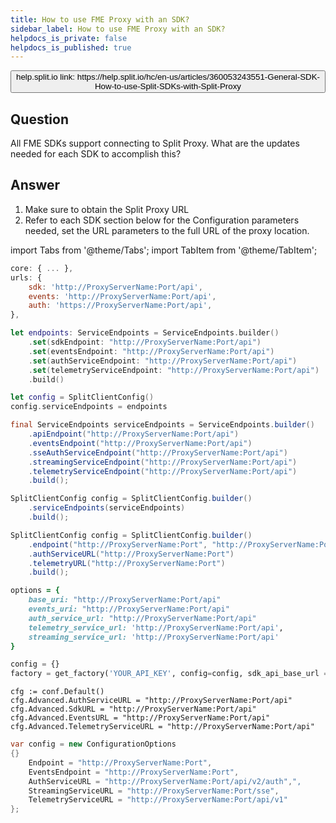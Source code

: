 ```yaml
---
title: How to use FME Proxy with an SDK?
sidebar_label: How to use FME Proxy with an SDK?
helpdocs_is_private: false
helpdocs_is_published: true
---
```


<p>
  <button style={{borderRadius:'8px', border:'1px', fontFamily:'Courier New', fontWeight:'800', textAlign:'left'}}> help.split.io link: https://help.split.io/hc/en-us/articles/360053243551-General-SDK-How-to-use-Split-SDKs-with-Split-Proxy </button>
</p>

## Question

All FME SDKs support connecting to Split Proxy. What are the updates needed for each SDK to accomplish this?
 
## Answer

1. Make sure to obtain the Split Proxy URL 
2. Refer to each SDK section below for the Configuration parameters needed, set the URL parameters to the full URL of the proxy location.

import Tabs from '@theme/Tabs';
import TabItem from '@theme/TabItem';

<Tabs>
  <TabItem label='JavaScript SDK' value='javascript'>

```javascript
core: { ... },
urls: {
    sdk: 'http://ProxyServerName:Port/api',
    events: 'http://ProxyServerName:Port/api',
    auth: 'https://ProxyServerName:Port/api',
},
```

  </TabItem>
  <TabItem label='iOS SDK' value="ios">

```swift
let endpoints: ServiceEndpoints = ServiceEndpoints.builder()
    .set(sdkEndpoint: "http://ProxyServerName:Port/api")
    .set(eventsEndpoint: "http://ProxyServerName:Port/api")
    .set(authServiceEndpoint: "http://ProxyServerName:Port/api")
    .set(telemetryServiceEndpoint: "http://ProxyServerName:Port/api")
    .build()

let config = SplitClientConfig()
config.serviceEndpoints = endpoints
```

  </TabItem>
  <TabItem label='Andriod SDK' value="android">

```java
final ServiceEndpoints serviceEndpoints = ServiceEndpoints.builder()
    .apiEndpoint("http://ProxyServerName:Port/api")
    .eventsEndpoint("http://ProxyServerName:Port/api")
    .sseAuthServiceEndpoint("http://ProxyServerName:Port/api")
    .streamingServiceEndpoint("http://ProxyServerName:Port/api")
    .telemetryServiceEndpoint("http://ProxyServerName:Port/api")
    .build();

SplitClientConfig config = SplitClientConfig.builder()
    .serviceEndpoints(serviceEndpoints)
    .build();
```

  </TabItem>
  <TabItem label='Java SDK' value="java">

```java
SplitClientConfig config = SplitClientConfig.builder()
    .endpoint("http://ProxyServerName:Port", "http://ProxyServerName:Port")
    .authServiceURL("http://ProxyServerName:Port")
    .telemetryURL("http://ProxyServerName:Port")
    .build();
```

  </TabItem>
  <TabItem label='Ruby SDK' value="ruby">

```ruby
options = {
    base_uri: "http://ProxyServerName:Port/api"
    events_uri: "http://ProxyServerName:Port/api"
    auth_service_url: "http://ProxyServerName:Port/api"
    telemetry_service_url: 'http://ProxyServerName:Port/api',
    streaming_service_url: 'http://ProxyServerName:Port/api'
}
```

  </TabItem>
  <TabItem label='Python SDK' value="python">

```python
config = {}
factory = get_factory('YOUR_API_KEY', config=config, sdk_api_base_url = 'http://ProxyServerName:Port/api', events_api_base_url = 'http://ProxyServerName:Port/api')
```

  </TabItem>
  <TabItem label='Go SDK' value="go">

```golang
cfg := conf.Default()
cfg.Advanced.AuthServiceURL = "http://ProxyServerName:Port/api"
cfg.Advanced.SdkURL = "http://ProxyServerName:Port/api"
cfg.Advanced.EventsURL = "http://ProxyServerName:Port/api"
cfg.Advanced.TelemetryServiceURL = "http://ProxyServerName:Port/api"
```

  </TabItem>
  <TabItem label='.NET SDK' value="csharp">

```csharp
var config = new ConfigurationOptions
{}
    Endpoint = "http://ProxyServerName:Port",
    EventsEndpoint = "http://ProxyServerName:Port",
    AuthServiceURL = "http://ProxyServerName:Port/api/v2/auth",",
    StreamingServiceURL = "http://ProxyServerName:Port/sse",
    TelemetryServiceURL = "http://ProxyServerName:Port/api/v1"
};
```

  </TabItem>
</Tabs>